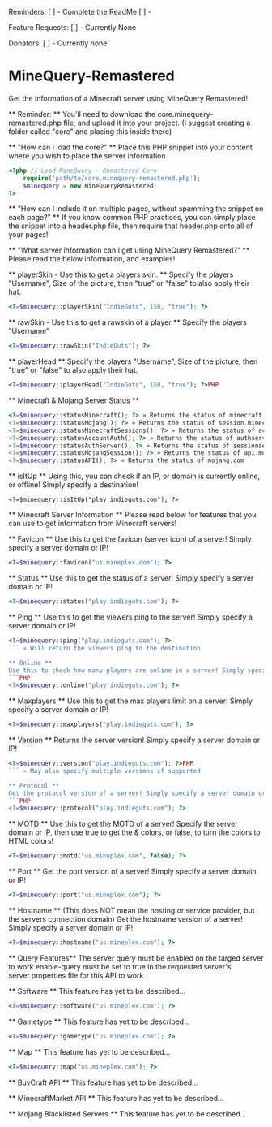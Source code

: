 Reminders:
[ ] - Complete the ReadMe
[ ] - 

Feature Requests:
[ ] - Currently None

Donators:
[ ] - Currently none



# MineQuery-Remastered
Get the information of a Minecraft server using MineQuery Remastered!

** Reminder: **
You'll need to download the core.minequery-remastered.php file, and upload it into your project.
(I suggest creating a folder called "core" and placing this inside there)

** "How can I load the core?" **
Place this PHP snippet into your content where you wish to place the server information
```PHP
<?php // Load MineQuery - Remastered Core
	require('path/to/core.minequery-remastered.php');
	$minequery = new MineQueryRemastered;
?>
```

** "How can I include it on multiple pages, without spamming the snippet on each page?" **
If you know common PHP practices, you can simply place the snippet into a 
header.php file, then require that header.php onto all of your pages!

** "What server information can I get using MineQuery Remastered?" **
Please read the below information, and examples!

** playerSkin - Use this to get a players skin. **
Specify the players "Username", Size of the picture, then "true" or "false" to also apply their hat.
```PHP
<?=$minequery::playerSkin("IndieGuts", 150, "true"); ?>
```

** rawSkin - Use this to get a rawskin of a player **
Specify the players "Username"
```PHP
<?=$minequery::rawSkin("IndieGuts"); ?>
```

** playerHead **
Specify the players "Username", Size of the picture, then "true" or "false" to also apply their hat.
```PHP
<?=$minequery::playerHead("IndieGuts", 150, "true"); ?>PHP
```

** Minecraft & Mojang Server Status **
```PHP
<?=$minequery::statusMinecraft(); ?> » Returns the status of minecraft.net
<?=$minequery::statusMojang(); ?> » Returns the status of session.minecraft.net
<?=$minequery::statusMinecraftSessions(); ?> » Returns the status of account.mojang.com
<?=$minequery::statusAccountAuth(); ?> » Returns the status of authserver.mojang.com
<?=$minequery::statusAuthServer(); ?> » Returns the status of sessionserver.mojang.net
<?=$minequery::statusMojangSession(); ?> » Returns the status of api.mojang.com
<?=$minequery::statusAPI(); ?> » Returns the status of mojang.com
```
** isItUp **
Using this, you can check if an IP, or domain is currently online, or offline! Simply specify a destination!
```
<?=$minequery::isItUp("play.indieguts.com"); ?>
```

** Minecraft Server Information **
Please read below for features that you can use to get information from Minecraft servers!

** Favicon **
Use this to get the favicon (server icon) of a server! Simply specify a server domain or IP!
```PHP
<?=$minequery::favicon("us.mineplex.com"); ?>
```

** Status **
Use this to get the status of a server! Simply specify a server domain or IP!
```PHP
<?=$minequery::status("play.indieguts.com"); ?>
```

** Ping **
Use this to get the viewers ping to the server! Simply specify a server domain or IP!
```PHP
<?=$minequery::ping("play.indieguts.com"); ?>
``` » Will return the viewers ping to the destination

** Online **
Use this to check how many players are online in a server! Simply specify a server domain or IP!
```PHP
<?=$minequery::online("play.indieguts.com"); ?>
```

** Maxplayers **
Use this to get the max players limit on a server! Simply specify a server domain or IP!
```PHP
<?=$minequery::maxplayers("play.indieguts.com"); ?>
```

** Version **
Returns the server version! Simply specify a server domain or IP!
```PHP
<?=$minequery::version("play.indieguts.com"); ?>PHP
``` » May also specify multiple versions if supported

** Protocol **
Get the protocol version of a server! Simply specify a server domain or IP!
```PHP
<?=$minequery::protocol("play.indieguts.com"); ?>
```

** MOTD **
Use this to get the MOTD of a server!
Specify the server domain or IP, then use true to get the & colors, or false, to turn the colors to HTML colors!
```PHP
<?=$minequery::motd("us.mineplex.com", false); ?>
```

** Port **
Get the port version of a server! Simply specify a server domain or IP!
```PHP
<?=$minequery::port("us.mineplex.com"); ?>
```

** Hostname ** (This does NOT mean the hosting or service provider, but the servers connection domain)
Get the hostname version of a server! Simply specify a server domain or IP!
```PHP
<?=$minequery::hostname("us.mineplex.com"); ?>
```

** Query Features**
The server query must be enabled on the targed server to work
enable-query must be set to true in the requested server's server.properties file for this API to work

** Software **
This feature has yet to be described...
```PHP
<?=$minequery::software("us.mineplex.com"); ?>
```

** Gametype **
This feature has yet to be described...
```PHP
<?=$minequery::gametype("us.mineplex.com"); ?>
```

** Map **
This feature has yet to be described...
```PHP
<?=$minequery::map("us.mineplex.com"); ?>
```

** BuyCraft API **
This feature has yet to be described...

** MinecraftMarket API **
This feature has yet to be described...

** Mojang Blacklisted Servers **
This feature has yet to be described...
